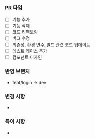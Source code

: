 ### PR 타입
- [ ] 기능 추가
- [ ] 기능 삭제
- [ ] 코드 리펙토링
- [ ] 버그 수정
- [ ] 의존성, 환경 변수, 빌드 관련 코드 업데이트
- [ ] 테스트 케이스 추가
- [ ] 컴포넌트 디자인

### 반영 브랜치
- feat/login -> dev

### 변경 사항
- 

### 특이 사항
- 
